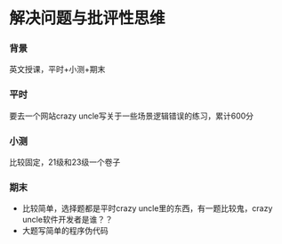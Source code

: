 # 解决问题与批评性思维

### 背景

英文授课，平时+小测+期末

### 平时

要去一个网站crazy uncle写关于一些场景逻辑错误的练习，累计600分

### 小测

比较固定，21级和23级一个卷子

### 期末

- 比较简单，选择题都是平时crazy uncle里的东西，有一题比较鬼，crazy uncle软件开发者是谁？？
- 大题写简单的程序伪代码